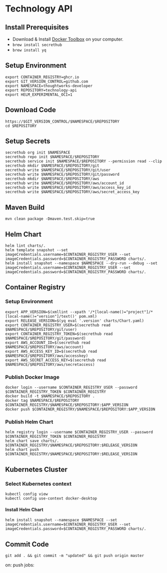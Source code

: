 # Technology API

## Install Prerequisites

* Download & Install [Docker Toolbox](https://www.docker.com/products/docker-toolbox) on your computer.
* ```brew install secrethub```
* ```brew install yq```

## Setup Environment

```
export CONTAINER_REGISTRY=ghcr.io
export GIT_VERSION_CONTROL=github.com
export NAMESPACE=thoughtworks-developer
export REPOSITORY=technology-api
export HELM_EXPERIMENTAL_OCI=1
```

## Download Code

```
https://$GIT_VERSION_CONTROL/$NAMESPACE/$REPOSITORY
cd $REPOSITORY
```

## Setup Secrets

```
secrethub org init $NAMESPACE
secrethub repo init $NAMESPACE/$REPOSITORY
secrethub service init $NAMESPACE/$REPOSITORY --permission read --clip
secrethub mkdir $NAMESPACE/$REPOSITORY/git
secrethub write $NAMESPACE/$REPOSITORY/git/user
secrethub write $NAMESPACE/$REPOSITORY/git/password
secrethub mkdir $NAMESPACE/$REPOSITORY/aws
secrethub write $NAMESPACE/$REPOSITORY/aws/account_id
secrethub write $NAMESPACE/$REPOSITORY/aws/access_key_id
secrethub write $NAMESPACE/$REPOSITORY/aws/secret_access_key
```

## Maven Build

```
mvn clean package -Dmaven.test.skip=true
```

## Helm Chart

```
helm lint charts/.
helm template snapshot --set imageCredentials.username=$CONTAINER_REGISTRY_USER --set imageCredentials.password=$CONTAINER_REGISTRY_PASSWORD charts/.
helm install snapshot --namespace $NAMESPACE --dry-run --debug --set imageCredentials.username=$CONTAINER_REGISTRY_USER --set imageCredentials.password=$CONTAINER_REGISTRY_PASSWORD charts/.
```

## Container Registry

### Setup Environment

```
export APP_VERSION=$(xmllint --xpath '/*[local-name()="project"]/*[local-name()="version"]/text()' pom.xml)
export RELEASE_VERSION=$(yq eval '.version' charts/Chart.yaml)
export CONTAINER_REGISTRY_USER=$(secrethub read $NAMESPACE/$REPOSITORY/git/user)
export CONTAINER_REGISTRY_TOKEN=$(secrethub read $NAMESPACE/$REPOSITORY/git/password)
export AWS_ACCOUNT_ID=$(secrethub read $NAMESPACE/$REPOSITORY/aws/account)
export AWS_ACCESS_KEY_ID=$(secrethub read $NAMESPACE/$REPOSITORY/aws/accesskey)
export AWS_SECRET_ACCESS_KEY=$(secrethub read $NAMESPACE/$REPOSITORY/aws/secretaccess)
```

### Publish Docker Image

```
docker login --username $CONTAINER_REGISTRY_USER --password $CONTAINER_REGISTRY_TOKEN $CONTAINER_REGISTRY
docker build -t $NAMESPACE/$REPOSITORY .
docker tag $NAMESPACE/$REPOSITORY $CONTAINER_REGISTRY/$NAMESPACE/$REPOSITORY:$APP_VERSION
docker push $CONTAINER_REGISTRY/$NAMESPACE/$REPOSITORY:$APP_VERSION
```

### Publish Helm Chart

```
helm registry login --username $CONTAINER_REGISTRY_USER --password $CONTAINER_REGISTRY_TOKEN $CONTAINER_REGISTRY
helm chart save charts/. $CONTAINER_REGISTRY/$NAMESPACE/$REPOSITORY:$RELEASE_VERSION
helm chart push $CONTAINER_REGISTRY/$NAMESPACE/$REPOSITORY:$RELEASE_VERSION
```

## Kubernetes Cluster

### Select Kubernetes context

```
kubectl config view
kubectl config use-context docker-desktop
```

#### Install Helm Chart

```
helm install snapshot --namespace $NAMESPACE --set imageCredentials.username=$CONTAINER_REGISTRY_USER --set imageCredentials.password=$CONTAINER_REGISTRY_PASSWORD charts/.
```

## Commit Code

```
git add . && git commit -m "updated" && git push origin master
```

on: push
jobs:
  
